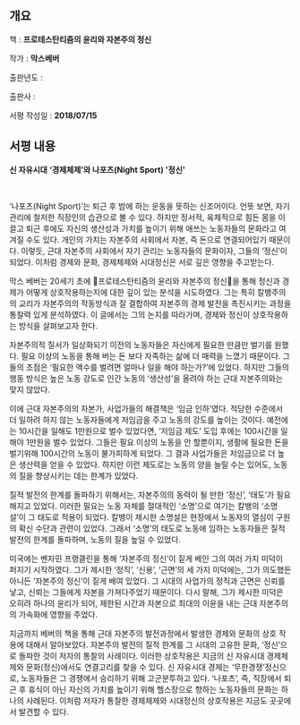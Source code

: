## 개요

책 : **프로테스탄티즘의 윤리와 자본주의 정신**

작가 : **막스베버**

출판년도 :

출판사 : 

서평 작성일 : **2018/07/15**



## 서평 내용

**신 자유시대** **‘****경제체제****’****와 나포츠****(Night Sport) '****정신****'**

​     

 ‘나포츠(Night Sport)’는 퇴근 후 밤에 하는 운동을 뜻하는 신조어이다. 언뜻 보면, 자기관리에 철저한 직장인의 습관으로 볼 수 있다. 하지만 정서적, 육체적으로 힘든 몸을 이끌고 퇴근 후에도 자신의 생산성과 가치를 높이기 위해 애쓰는 노동자들의 문화라고 여겨질 수도 있다. 개인의 가치는 자본주의 사회에서 자본, 즉 돈으로 연결되어있기 때문이다. 이렇듯, 근대 자본주의 사회에서 자기 관리는 노동자들의 문화이자, 그들의 ‘정신’이 되었다. 이처럼 경제와 문화, 경제체제와 시대정신은 서로 깊은 영향을 주고받는다. 

 막스 베버는 20세기 초에 󰡔프로테스탄티즘의 윤리와 자본주의 정신󰡕을 통해 정신과 경제가 어떻게 상호작용하는지에 대한 깊이 있는 분석을 시도하였다. 그는 특히 칼뱅주의의 교리가 자본주의의 작동방식과 잘 결합하여 자본주의 경제 발전을 촉진시키는 과정을 통찰력 있게 분석하였다. 이 글에서는 그의 논지를 따라가며, 경제와 정신이 상호작용하는 방식을 살펴보고자 한다. 

 자본주의적 질서가 일상화되기 이전의 노동자들은 자신에게 필요한 만큼만 벌기를 원했다.  필요 이상의 노동을 통해 버는 돈 보다 자족하는 삶에 더 매력을 느꼈기 때문이다. 그들의 초점은 ‘필요한 액수를 벌려면 얼마나 일을 해야 하는가?’에 있었다. 하지만 그들의 행동 방식은 높은 노동 강도로 인간 노동의 ‘생산성’을 올려야 하는 근대 자본주의와는 맞지 않았다. 

 이에 근대 자본주의의 자본가, 사업가들의 해결책은 ‘임금 인하’였다. 적당한 수준에서 더 일하려 하지 않는 노동자들에게 저임금을 주고 노동의 강도를 높이는 것이다. 예전에는 10시간을 일해도 1만원으로 벌수 있었다면, ‘저임금 제도’ 도입 후에는 100시간을 일해야 1만원을 벌수 있었다. 그들은 필요 이상의 노동을 안 할뿐이지, 생활에 필요한 돈을 벌기위해 100시간의 노동이 불가피하게 되었다. 그 결과 사업가들은 저임금으로 더 높은 생산력을 얻을 수 있었다. 하지만 이런 제도로는 노동의 양을 늘릴 수는 있어도, 노동의 질을 향상시키는 데는 한계가 있었다. 

 질적 발전의 한계를 돌파하기 위해서는, 자본주의의 동력이 될 만한 ‘정신’, ‘태도’가 필요해지고 있었다. 이러한 필요는 노동 자체를 절대적인 ‘소명’으로 여기는 칼뱅의 ‘소명설’이 그 태도로 적용이 되었다. 칼뱅이 제시한 소명설은 현장에서 노동자의 열심이 구원의 확신 수단과 관련이 있었다. 그래서 ‘소명’의 태도로 노동에 임하는 노동자들은 질적 발전의 한계를 돌파하며, 노동의 질을 높일 수 있었다. 

 미국에는 벤자민 프랭클린을 통해 ‘자본주의 정신’이 짙게 베인 그의 여러 가지 미덕이 퍼지기 시작하였다. 그가 제시한 ‘정직’, ‘신용’, ‘근면’의 세 가지 미덕에는, 그가 의도했든 아니든 ‘자본주의 정신’이 짙게 배여 있었다. 그 시대의 사업가의 정직과 근면은 신뢰를 낳고, 신뢰는 그들에게 자본을 가져다주었기 때문이다. 다시 말해, 그가 제시한 미덕은 오히려 하나의 윤리가 되어, 제한된 시간과 자본으로 최대의 이윤을 내는 근대 자본주의의 가속화에 영향을 주었다. 

 지금까지 베버의 책을 통해 근대 자본주의 발전과정에서 발생한 경제와 문화의 상호 작용에 대해서 알아보았다. 자본주의 발전의 질적 한계를 그 시대의 고유한 문화, ‘정신’으로 돌파한 것이 저자의 통찰의 사례이다. 이러한 상호작용은 지금의 신 자유시대 경제체제와 문화(정신)에서도 연결고리를 찾을 수 있다. 신 자유시대 경제는 ‘무한경쟁’정신으로, 노동자들은 그 경쟁에서 승리하기 위해 고군분투하고 있다. ‘나포츠’, 즉, 직장에서 퇴근 후 휴식이 아닌 자신의 가치를 높이기 위해 헬스장으로 향하는 노동자들의 문화는 하나의 사례된다. 이처럼 저자가 통찰한 경제체제와 시대정신의 상호작용은 지금도 곳곳에서 발견할 수 있다. 